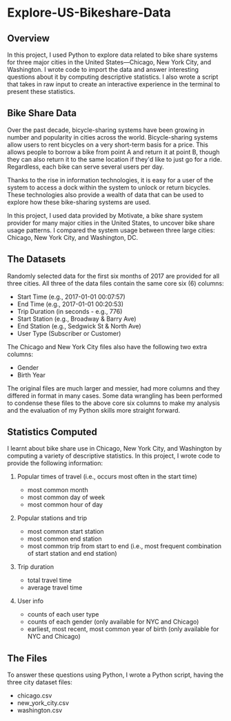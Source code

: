 # Explore-US-Bikeshare-Data

## Overview
In this project, I used Python to explore data related to bike share systems for three major cities in the United States—Chicago, New York City, and Washington. I wrote code to import the data and answer interesting questions about it by computing descriptive statistics. I also wrote a script that takes in raw input to create an interactive experience in the terminal to present these statistics.

## Bike Share Data
Over the past decade, bicycle-sharing systems have been growing in number and popularity in cities across the world. Bicycle-sharing systems allow users to rent bicycles on a very short-term basis for a price. This allows people to borrow a bike from point A and return it at point B, though they can also return it to the same location if they'd like to just go for a ride. Regardless, each bike can serve several users per day.

Thanks to the rise in information technologies, it is easy for a user of the system to access a dock within the system to unlock or return bicycles. These technologies also provide a wealth of data that can be used to explore how these bike-sharing systems are used.

In this project, I used data provided by Motivate, a bike share system provider for many major cities in the United States, to uncover bike share usage patterns. I compared the system usage between three large cities: Chicago, New York City, and Washington, DC.

## The Datasets
Randomly selected data for the first six months of 2017 are provided for all three cities. All three of the data files contain the same core six (6) columns:
  * Start Time (e.g., 2017-01-01 00:07:57)
  * End Time (e.g., 2017-01-01 00:20:53)
  * Trip Duration (in seconds - e.g., 776)
  * Start Station (e.g., Broadway & Barry Ave)
  * End Station (e.g., Sedgwick St & North Ave)
  * User Type (Subscriber or Customer)

The Chicago and New York City files also have the following two extra columns:

  * Gender
  * Birth Year

The original files are much larger and messier, had more columns and they differed in format in many cases. Some data wrangling has been performed to condense these files to the above core six columns to make my analysis and the evaluation of my Python skills more straight forward.

## Statistics Computed
I learnt about bike share use in Chicago, New York City, and Washington by computing a variety of descriptive statistics. In this project, I wrote code to provide the following information:

1. Popular times of travel (i.e., occurs most often in the start time)
    * most common month
    * most common day of week
    * most common hour of day
 
2. Popular stations and trip
    * most common start station
    * most common end station
    * most common trip from start to end (i.e., most frequent combination of start station and end station)
  
3. Trip duration
    * total travel time
    * average travel time
  
4. User info
    * counts of each user type
    * counts of each gender (only available for NYC and Chicago)
    * earliest, most recent, most common year of birth (only available for NYC and Chicago)

## The Files
To answer these questions using Python, I wrote a Python script, having the three city dataset files:
  * chicago.csv
  * new_york_city.csv
  * washington.csv
